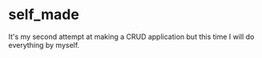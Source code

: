 # self_made
It's my second attempt at making a CRUD application but this time I will do everything by myself.
